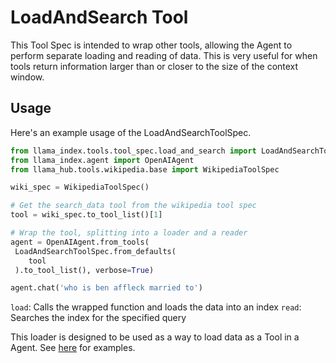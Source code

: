 # LoadAndSearch Tool

This Tool Spec is intended to wrap other tools, allowing the Agent to perform separate loading and reading of data. This is very useful for when tools return information larger than or closer to the size of the context window.

## Usage

Here's an example usage of the LoadAndSearchToolSpec.

```python
from llama_index.tools.tool_spec.load_and_search import LoadAndSearchToolSpec
from llama_index.agent import OpenAIAgent
from llama_hub.tools.wikipedia.base import WikipediaToolSpec

wiki_spec = WikipediaToolSpec()

# Get the search_data tool from the wikipedia tool spec
tool = wiki_spec.to_tool_list()[1]

# Wrap the tool, splitting into a loader and a reader
agent = OpenAIAgent.from_tools(
 LoadAndSearchToolSpec.from_defaults(
    tool
 ).to_tool_list(), verbose=True)

agent.chat('who is ben affleck married to')
```

`load`: Calls the wrapped function and loads the data into an index
`read`: Searches the index for the specified query

This loader is designed to be used as a way to load data as a Tool in a Agent. See [here](https://github.com/emptycrown/llama-hub/tree/main) for examples.
